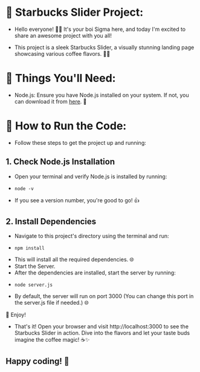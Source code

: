 # 🍼 Starbucks Slider Project:

- Hello everyone! 🙋‍♂️ It's your boi Sigma here, and today I'm excited to share an awesome project with you all!

- This project is a sleek Starbucks Slider, a visually stunning landing page showcasing various coffee flavors. 🍵🍄

# 📃 Things You'll Need:

- Node.js: Ensure you have Node.js installed on your system. If not, you can download it from [here](https://nodejs.org/en/download/prebuilt-installer). 🔗 

# 🚀 How to Run the Code:

- Follow these steps to get the project up and running:

## 1. Check Node.js Installation

- Open your terminal and verify Node.js is installed by running:
-     node -v
- If you see a version number, you're good to go! 👍

## 2. Install Dependencies

- Navigate to this project's directory using the terminal and run:
-     npm install
- This will install all the required dependencies. 🌐
- Start the Server.
- After the dependencies are installed, start the server by running:
-     node server.js
- By default, the server will run on port 3000 (You can change this port in the server.js file if needed.) 🌐

🌟 Enjoy!

- That's it! Open your browser and visit http://localhost:3000 to see the Starbucks Slider in action. Dive into the flavors and let your taste buds imagine the coffee magic! ☕✨

## Happy coding! 🥳


